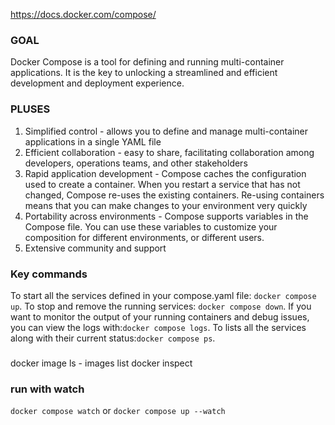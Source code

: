 https://docs.docker.com/compose/

### GOAL
Docker Compose is a tool for defining and running multi-container applications. It is the key to unlocking a streamlined and efficient development and deployment experience.

### PLUSES
1) Simplified control - allows you to define and manage multi-container applications in a single YAML file
2) Efficient collaboration - easy to share, facilitating collaboration among developers, operations teams, and other stakeholders
3) Rapid application development - Compose caches the configuration used to create a container. When you restart a service that has not changed, Compose re-uses the existing containers. Re-using containers means that you can make changes to your environment very quickly
4) Portability across environments - Compose supports variables in the Compose file. You can use these variables to customize your composition for different environments, or different users.
5) Extensive community and support

### Key commands
To start all the services defined in your compose.yaml file: ```docker compose up```. To stop and remove the running services: ```docker compose down```. If you want to monitor the output of your running containers and debug issues, you can view the logs with:```docker compose logs```. To lists all the services along with their current status:```docker compose ps```.


### 
docker image ls - images list
docker inspect <tag or id>

### run with watch
```docker compose watch``` or ```docker compose up --watch```
